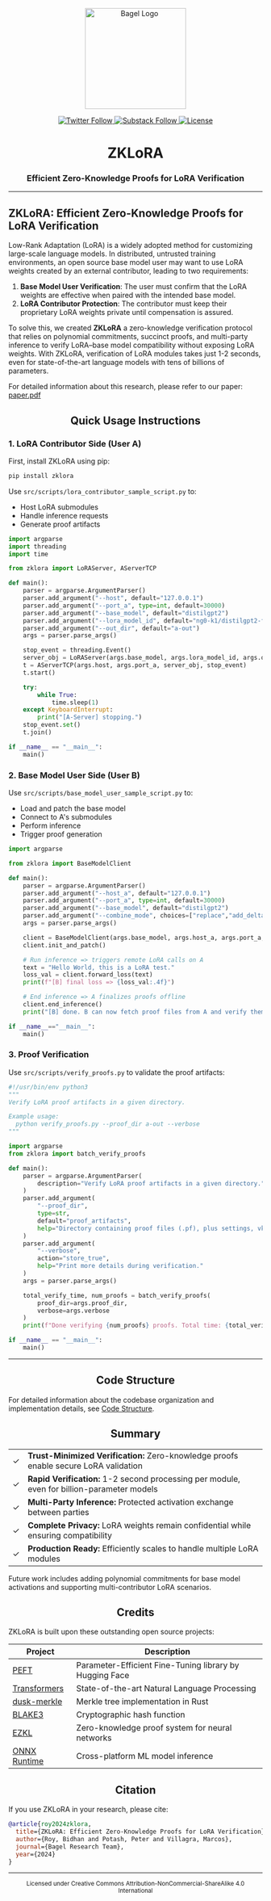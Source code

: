 <p align="center">
  <img src="bagel-logo.png" alt="Bagel Logo" width="200"/>
</p>

<p align="center">
  <a href="https://twitter.com/bagelopenAI">
    <img src="https://img.shields.io/twitter/follow/bagelopenAI?style=flat-square" alt="Twitter Follow"/>
  </a>
  
  <a href="https://blog.bagel.net">
    <img src="https://img.shields.io/badge/Follow%20on-Substack-orange?style=flat-square&logo=substack" alt="Substack Follow"/>
  </a>
  
  <a href="https://creativecommons.org/licenses/by-nc-sa/4.0/">
    <img src="https://img.shields.io/badge/License-CC%20BY--NC--SA%204.0-lightgrey.svg?style=flat-square" alt="License"/>
  </a>
</p>

<h1 align="center">ZKLoRA</h1>
<h3 align="center">Efficient Zero-Knowledge Proofs for LoRA Verification</h3>

<hr>

## ZKLoRA: Efficient Zero-Knowledge Proofs for LoRA Verification

Low-Rank Adaptation (LoRA) is a widely adopted method for customizing large-scale language models. In distributed, untrusted training environments, an open source base model user may want to use LoRA weights created by an external contributor, leading to two requirements:

1. **Base Model User Verification**: The user must confirm that the LoRA weights are effective when paired with the intended base model.
2. **LoRA Contributor Protection**: The contributor must keep their proprietary LoRA weights private until compensation is assured.

To solve this, we created **ZKLoRA** a zero-knowledge verification protocol that relies on polynomial commitments, succinct proofs, and multi-party inference to verify LoRA–base model compatibility without exposing LoRA weights. With ZKLoRA, verification of LoRA modules takes just 1-2 seconds, even for state-of-the-art language models with tens of billions of parameters.

For detailed information about this research, please refer to our paper: [paper.pdf](./paper.pdf)

<h2 align="center">Quick Usage Instructions</h2>

### 1. LoRA Contributor Side (User A)

First, install ZKLoRA using pip:
```bash
pip install zklora
```

Use `src/scripts/lora_contributor_sample_script.py` to:
- Host LoRA submodules
- Handle inference requests
- Generate proof artifacts

```python
import argparse
import threading
import time

from zklora import LoRAServer, AServerTCP

def main():
    parser = argparse.ArgumentParser()
    parser.add_argument("--host", default="127.0.0.1")
    parser.add_argument("--port_a", type=int, default=30000)
    parser.add_argument("--base_model", default="distilgpt2")
    parser.add_argument("--lora_model_id", default="ng0-k1/distilgpt2-finetuned-es")
    parser.add_argument("--out_dir", default="a-out")
    args = parser.parse_args()

    stop_event = threading.Event()
    server_obj = LoRAServer(args.base_model, args.lora_model_id, args.out_dir)
    t = AServerTCP(args.host, args.port_a, server_obj, stop_event)
    t.start()

    try:
        while True:
            time.sleep(1)
    except KeyboardInterrupt:
        print("[A-Server] stopping.")
    stop_event.set()
    t.join()

if __name__ == "__main__":
    main()
```

### 2. Base Model User Side (User B)

Use `src/scripts/base_model_user_sample_script.py` to:
- Load and patch the base model
- Connect to A's submodules
- Perform inference
- Trigger proof generation

```python
import argparse

from zklora import BaseModelClient

def main():
    parser = argparse.ArgumentParser()
    parser.add_argument("--host_a", default="127.0.0.1")
    parser.add_argument("--port_a", type=int, default=30000)
    parser.add_argument("--base_model", default="distilgpt2")
    parser.add_argument("--combine_mode", choices=["replace","add_delta"], default="add_delta")
    args = parser.parse_args()

    client = BaseModelClient(args.base_model, args.host_a, args.port_a, args.combine_mode)
    client.init_and_patch()

    # Run inference => triggers remote LoRA calls on A
    text = "Hello World, this is a LoRA test."
    loss_val = client.forward_loss(text)
    print(f"[B] final loss => {loss_val:.4f}")

    # End inference => A finalizes proofs offline
    client.end_inference()
    print("[B] done. B can now fetch proof files from A and verify them offline.")

if __name__=="__main__":
    main()
```

### 3. Proof Verification

Use `src/scripts/verify_proofs.py` to validate the proof artifacts:

```python
#!/usr/bin/env python3
"""
Verify LoRA proof artifacts in a given directory.

Example usage:
  python verify_proofs.py --proof_dir a-out --verbose
"""

import argparse
from zklora import batch_verify_proofs

def main():
    parser = argparse.ArgumentParser(
        description="Verify LoRA proof artifacts in a given directory."
    )
    parser.add_argument(
        "--proof_dir",
        type=str,
        default="proof_artifacts",
        help="Directory containing proof files (.pf), plus settings, vk, srs."
    )
    parser.add_argument(
        "--verbose",
        action="store_true",
        help="Print more details during verification."
    )
    args = parser.parse_args()

    total_verify_time, num_proofs = batch_verify_proofs(
        proof_dir=args.proof_dir,
        verbose=args.verbose
    )
    print(f"Done verifying {num_proofs} proofs. Total time: {total_verify_time:.2f}s")

if __name__ == "__main__":
    main()
```

<hr>

<h2 align="center">Code Structure</h2>

For detailed information about the codebase organization and implementation details, see [Code Structure](src/zklora/README.md).

<h2 align="center">Summary</h2>

<table>
<tr>
<td>✓</td><td><strong>Trust-Minimized Verification:</strong> Zero-knowledge proofs enable secure LoRA validation</td>
</tr>
<tr>
<td>✓</td><td><strong>Rapid Verification:</strong> 1-2 second processing per module, even for billion-parameter models</td>
</tr>
<tr>
<td>✓</td><td><strong>Multi-Party Inference:</strong> Protected activation exchange between parties</td>
</tr>
<tr>
<td>✓</td><td><strong>Complete Privacy:</strong> LoRA weights remain confidential while ensuring compatibility</td>
</tr>
<tr>
<td>✓</td><td><strong>Production Ready:</strong> Efficiently scales to handle multiple LoRA modules</td>
</tr>
</table>

Future work includes adding polynomial commitments for base model activations and supporting multi-contributor LoRA scenarios.

<h2 align="center">Credits</h2>

ZKLoRA is built upon these outstanding open source projects:

| Project | Description |
|---------|-------------|
| [PEFT](https://github.com/huggingface/peft) | Parameter-Efficient Fine-Tuning library by Hugging Face |
| [Transformers](https://github.com/huggingface/transformers) | State-of-the-art Natural Language Processing |
| [dusk-merkle](https://github.com/dusk-network/dusk-merkle) | Merkle tree implementation in Rust |
| [BLAKE3](https://github.com/BLAKE3-team/BLAKE3) | Cryptographic hash function |
| [EZKL](https://github.com/zkonduit/ezkl) | Zero-knowledge proof system for neural networks |
| [ONNX Runtime](https://github.com/microsoft/onnxruntime) | Cross-platform ML model inference |

<h2 align="center">Citation</h2>

If you use ZKLoRA in your research, please cite:

```bibtex
@article{roy2024zklora,
  title={ZKLoRA: Efficient Zero-Knowledge Proofs for LoRA Verification},
  author={Roy, Bidhan and Potash, Peter and Villagra, Marcos},
  journal={Bagel Research Team},
  year={2024}
}
```

<hr>

<p align="center">
<sub>Licensed under Creative Commons Attribution-NonCommercial-ShareAlike 4.0 International</sub>
</p>
